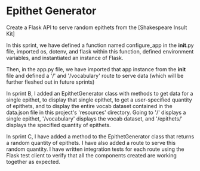 # Epithet Generator

Create a Flask API to serve random epithets from the [Shakespeare Insult Kit]

In this sprint, we have defined a function named configure_app in the __init__.py file, imported os, dotenv, and flask within this function, defined environment variables, and instantiated an instance of Flask.  

Then, in the app.py file, we have imported that app instance from the __init__ file and defined a '/' and '/vocabulary' route to serve data (which will be further fleshed out in future sprints)

In sprint B, I added an EpithetGenerator class with methods to get data for a single epithet, to display that single epithet, to get a user-specified quantity of epithets, and to display the entire vocab dataset contained in the data.json file in this project's 'resources' directory.  Going to '/' displays a single epithet, '/vocabulary' displays the vocab dataset, and '/epithets/<quantity>' displays the specified quantity of epithets.

In sprint C, I have added a method to the EpithetGenerator class that returns a random quantity of epithets.  I have also added a route to serve this random quantity.  I have written integration tests for each route using the Flask test client to verify that all the components created are working together as expected.